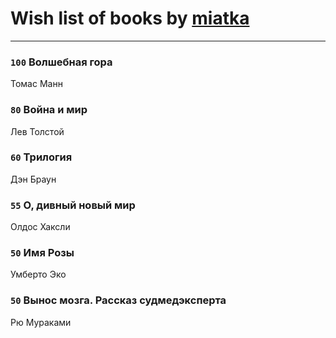 # Wish list of books by [miatka](http://vk.com/id35140437)
---

### `100` Волшебная гора
Томас Манн

### `80` Война и мир
Лев Толстой

### `60` Трилогия
Дэн Браун

### `55` О, дивный новый мир
Олдос Хаксли

### `50` Имя Розы
Умберто Эко

### `50` Вынос мозга. Рассказ судмедэксперта

Рю Мураками


